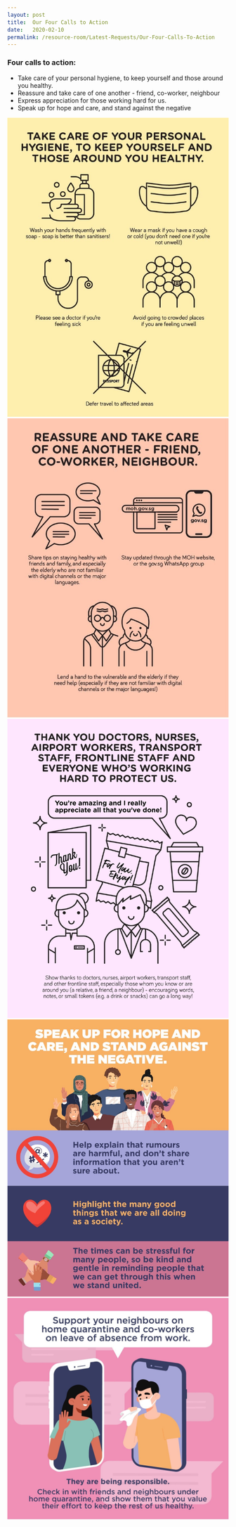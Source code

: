 ```yaml
---
layout: post
title:  Our Four Calls to Action
date:   2020-02-10
permalink: /resource-room/Latest-Requests/Our-Four-Calls-To-Action
---
```


### Four calls to action:
- Take care of your personal hygiene, to keep yourself and those around you healthy.
- Reassure and take care of one another - friend, co-worker, neighbour 
- Express appreciation for those working hard for us.
- Speak up for hope and care, and stand against the negative

![1](/images/GUM-01/1.jpg)
![2](/images/GUM-01/2.jpg)
![3](/images/GUM-01/3.jpg)
![4](/images/GUM-01/4.jpg)
![5](/images/GUM-01/5.jpg)
